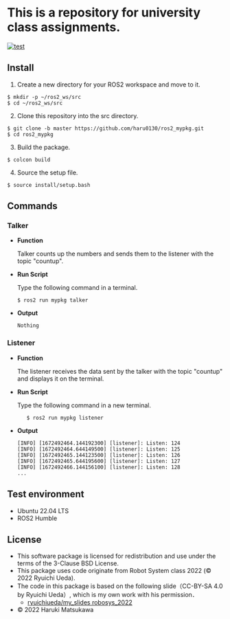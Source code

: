 # **This is a repository for university class assignments.**

[![test](https://github.com/haru0130/ros2_mypkg/actions/workflows/test.yml/badge.svg)](https://github.com/haru0130/ros2_mypkg/actions/workflows/test.yml)


## **Install**
1. Create a new directory for your ROS2 workspace and move to it.
 ```
$ mkdir -p ~/ros2_ws/src
$ cd ~/ros2_ws/src
 ```
 2. Clone this repository into the src directory.
  ``` 
  $ git clone -b master https://github.com/haru0130/ros2_mypkg.git
  $ cd ros2_mypkg   
  ```
 3. Build the package.
  ``` 
  $ colcon build
  ``` 
 4. Source the setup file.
  ```
  $ source install/setup.bash
  ```
  

## **Commands**


### **Talker**
* **Function**
  
  Talker counts up the numbers and sends them to the listener with the topic "countup".

*  **Run Script**

   Type the following command in a terminal.

     ``` 
    $ ros2 run mypkg talker
      ```
* **Output**
   ``` 
   Nothing
    ```
### **Listener**
* **Function**
    
     The listener receives the data sent by the talker with the topic "countup" and displays it on the terminal.

*  **Run Script**

    Type the following command in a new terminal.
     ``` 
        $ ros2 run mypkg listener
      ```
* **Output**
    ``` 
    [INFO] [1672492464.144192300] [listener]: Listen: 124
    [INFO] [1672492464.644149500] [listener]: Listen: 125
    [INFO] [1672492465.144123500] [listener]: Listen: 126
    [INFO] [1672492465.644195600] [listener]: Listen: 127
    [INFO] [1672492466.144156100] [listener]: Listen: 128
    ...
     ```









## Test environment

 * Ubuntu 22.04 LTS
 * ROS2 Humble

## License


* This software package is licensed for redistribution and use under the terms of the 3-Clause BSD License.
* This package uses code originate from Robot System class 2022 (© 2022 Ryuichi Ueda).
* The code in this package is based on the following slide（CC-BY-SA 4.0 by Ryuichi Ueda）, which is my own work with his permission．
    * [ryuichiueda/my_slides robosys_2022][def]
* © 2022 Haruki Matsukawa

[def]: https://github.com/ryuichiueda/my_slides/tree/master/robosys_2022